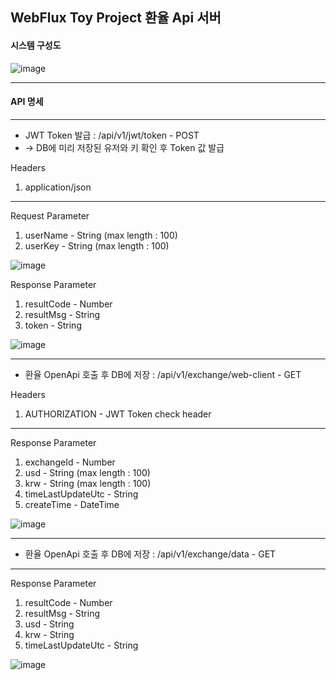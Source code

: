 ## WebFlux Toy Project 환율 Api 서버


#### 시스템 구성도

![image](https://github.com/LeeYuHwan/ExchangeRateApiServerForWebFlux/assets/66478929/9d6cdcb7-fdee-4262-a019-1547bebeb75e)

--------------------

#### API 명세
---------------------
+ JWT Token 발급 : /api/v1/jwt/token - POST
+ -> DB에 미리 저장된 유저와 키 확인 후  Token 값 발급

Headers

1. application/json
------------

Request Parameter

1. userName - String (max length : 100)
2. userKey - String (max length : 100)

![image](https://github.com/LeeYuHwan/ExchangeRateApiServerForWebFlux/assets/66478929/763de445-10ae-4011-b1e7-530df094b53a)


Response Parameter

1. resultCode - Number
2. resultMsg - String
3. token - String

![image](https://github.com/LeeYuHwan/ExchangeRateApiServerForWebFlux/assets/66478929/9a9bd675-c69c-4bfa-96cd-8a5495c82c87)

---------------------

+ 환율 OpenApi 호출 후 DB에 저장 : /api/v1/exchange/web-client - GET

Headers
1. AUTHORIZATION - JWT Token check header   
-----------

Response Parameter

1. exchangeId - Number
2. usd - String (max length : 100)
3. krw - String (max length : 100)
4. timeLastUpdateUtc - String
5. createTime - DateTime

![image](https://github.com/LeeYuHwan/ExchangeRateApiServerForWebFlux/assets/66478929/3456c163-6bf9-4798-ae99-87e9dc3ff068)

---------------------

+ 환율 OpenApi 호출 후 DB에 저장 : /api/v1/exchange/data - GET

-----------

Response Parameter

1. resultCode - Number
2. resultMsg - String
3. usd - String
4. krw - String
5. timeLastUpdateUtc - String

![image](https://github.com/LeeYuHwan/ExchangeRateApiServerForWebFlux/assets/66478929/2aa0a974-9ef8-459e-a3c8-d40655e36b39)
























